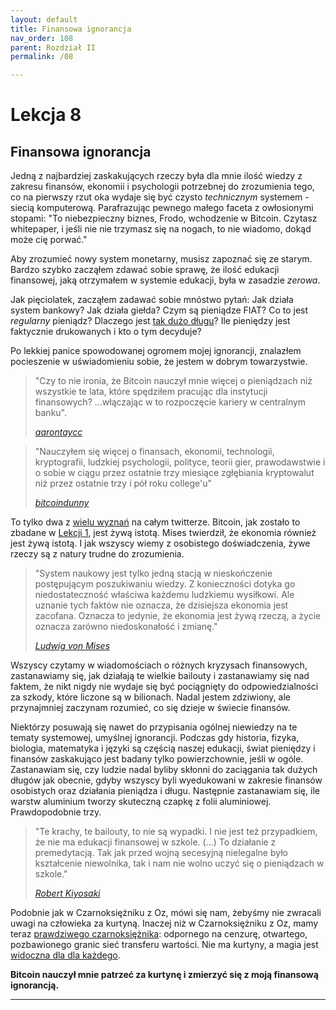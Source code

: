 ```yaml
---
layout: default
title: Finansowa ignorancja
nav_order: 108
parent: Rozdział II
permalink: /08

---
```


# Lekcja 8

## Finansowa ignorancja

Jedną z najbardziej zaskakujących rzeczy była dla mnie ilość wiedzy z zakresu finansów, ekonomii i psychologii potrzebnej do zrozumienia tego, co na pierwszy rzut oka wydaje się być czysto *technicznym* systemem - siecią komputerową.
Parafrazując pewnego małego faceta z owłosionymi stopami: "To niebezpieczny biznes,
Frodo, wchodzenie w Bitcoin. Czytasz whitepaper, i jeśli nie nie trzymasz się na nogach, to nie wiadomo, dokąd może cię porwać."

Aby zrozumieć nowy system monetarny, musisz zapoznać się ze starym. Bardzo szybko zacząłem zdawać sobie sprawę, że ilość edukacji finansowej, jaką otrzymałem w systemie edukacji, była w zasadzie *zerowa*.

Jak pięciolatek, zacząłem zadawać sobie mnóstwo pytań: Jak działa system bankowy? Jak działa giełda? Czym są pieniądze FIAT? Co to jest *regularny* pieniądz? Dlaczego jest [tak dużo długu](https://www.usdebtclock.org)? Ile pieniędzy jest faktycznie drukowanych i kto o tym decyduje?

Po lekkiej panice spowodowanej ogromem mojej ignorancji, znalazłem pocieszenie w uświadomieniu sobie, że jestem w dobrym towarzystwie.

> "Czy to nie ironia, że Bitcoin nauczył mnie więcej o pieniądzach niż wszystkie te lata, które spędziłem pracując dla instytucji finansowych? ...włączając w to rozpoczęcie kariery w centralnym banku".
> 
> *[aarontaycc](https://twitter.com/fiatminimalist/status/1072880815661436928?s=19)*

> "Nauczyłem się więcej o finansach, ekonomii, technologii, kryptografii, ludzkiej psychologii, polityce, teorii gier, prawodawstwie i o sobie w ciągu przez ostatnie trzy miesiące zgłębiania kryptowalut niż przez ostatnie trzy i pół roku college'u"
> 
> *[bitcoindunny](https://twitter.com/BitcoinDunny/status/935330541263519745)*

To tylko dwa z [wielu wyznań](https://twitter.com/search?q=bitcoin%20AND%20I%20AND%20(learned%20OR%20taught)&src=typd) na całym twitterze. Bitcoin, jak zostało to zbadane w [Lekcji 1](/21-lessons/01), jest żywą istotą. Mises twierdził, że ekonomia również jest żywą istotą. I jak wszyscy wiemy z osobistego doświadczenia, żywe rzeczy są z natury trudne do zrozumienia.

> "System naukowy jest tylko jedną stacją w nieskończenie postępującym poszukiwaniu wiedzy. Z konieczności dotyka go niedostateczność właściwa każdemu ludzkiemu wysiłkowi. Ale uznanie tych faktów nie oznacza, że dzisiejsza ekonomia jest zacofana. Oznacza to jedynie, że ekonomia jest żywą rzeczą, a życie oznacza zarówno niedoskonałość i zmianę."
> 
> *[Ludwig von Mises](https://pl.wikipedia.org/wiki/Ludwig_von_Mises)*

Wszyscy czytamy w wiadomościach o różnych kryzysach finansowych, zastanawiamy się, jak działają te wielkie bailouty i zastanawiamy się nad faktem, że nikt nigdy nie wydaje się być pociągnięty do odpowiedzialności za szkody, które liczone są w bilionach. Nadal jestem zdziwiony, ale przynajmniej zaczynam rozumieć, co się dzieje w świecie finansów.

Niektórzy posuwają się nawet do przypisania ogólnej niewiedzy na te tematy systemowej, umyślnej ignorancji. Podczas gdy historia, fizyka, biologia, matematyka i języki są częścią naszej edukacji, świat pieniędzy i finansów zaskakująco jest badany tylko powierzchownie, jeśli w ogóle. Zastanawiam się, czy ludzie nadal byliby skłonni do zaciągania tak dużych długów jak obecnie, gdyby wszyscy byli wyedukowani w zakresie finansów osobistych oraz działania pieniądza i długu. Następnie zastanawiam się, ile warstw aluminium tworzy skuteczną czapkę z folii aluminiowej. Prawdopodobnie trzy.

> "Te krachy, te bailouty, to nie są wypadki. I nie jest też przypadkiem, że nie ma edukacji finansowej w szkole. (...) To działanie z premedytacją. Tak jak przed wojną secesyjną nielegalne było kształcenie niewolnika, tak i nam nie wolno uczyć się o pieniądzach w szkole."
> 
> *[Robert Kiyosaki](https://pl.wikipedia.org/wiki/Robert_Kiyosaki)*

Podobnie jak w Czarnoksiężniku z Oz, mówi się nam, żebyśmy nie zwracali uwagi na człowieka za kurtyną. Inaczej niż w Czarnoksiężniku z Oz, mamy teraz [prawdziwego czarnoksiężnika](https://external-preview.redd.it/8d03MWWOf2HIyKrT8ThBGO4WFv-u25JaYqhbEO9b1Sk.jpg?width=683&auto=webp&s=dc5922d84717c6a94527bafc0189fd4ca02a24bb): odpornego na cenzurę, otwartego, pozbawionego granic sieć transferu wartości. Nie ma kurtyny, a magia jest [widoczna dla dla każdego](https://github.com/bitcoin/bitcoin).

**Bitcoin nauczył mnie patrzeć za kurtynę i zmierzyć się z moją finansową ignorancją.**

---
